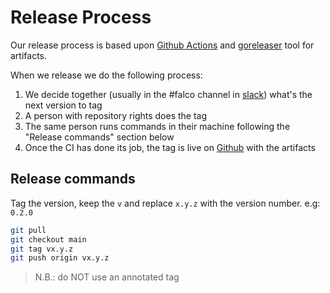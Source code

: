 # Release Process

Our release process is based upon [Github Actions](https://github.com/FedeDP/Pigeon/actions) and [goreleaser](https://github.com/goreleaser/goreleaser) tool for artifacts.

When we release we do the following process:

1. We decide together (usually in the #falco channel in [slack](https://kubernetes.slack.com/messages/falco)) what's the next version to tag
2. A person with repository rights does the tag
3. The same person runs commands in their machine following the "Release commands" section below
4. Once the CI has done its job, the tag is live on [Github](https://github.com/falcosecurity/Pigeon/releases) with the artifacts

## Release commands

Tag the version, keep the `v` and replace `x.y.z` with the version number. e.g: `0.2.0`

```bash
git pull
git checkout main
git tag vx.y.z
git push origin vx.y.z
```
> N.B.: do NOT use an annotated tag
